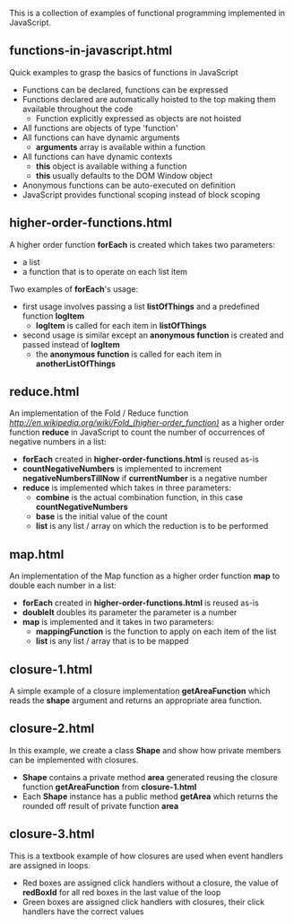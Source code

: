 This is a collection of examples of functional programming implemented in JavaScript.

functions-in-javascript.html
---

Quick examples to grasp the basics of functions in JavaScript

* Functions can be declared, functions can be expressed
* Functions declared are automatically hoisted to the top making them available throughout the code
    * Function explicitly expressed as objects are not hoisted
* All functions are objects of type 'function'
* All functions can have dynamic arguments
    * **arguments** array is available within a function
* All functions can have dynamic contexts
    * **this** object is available withing a function
    * **this** usually defaults to the DOM Window object
* Anonymous functions can be auto-executed on definition
* JavaScript provides functional scoping instead of block scoping

higher-order-functions.html
---

A higher order function **forEach** is created which takes two parameters:

* a list
* a function that is to operate on each list item

Two examples of **forEach**'s usage:

* first usage involves passing a list **listOfThings** and a predefined function **logItem**
    * **logItem** is called for each item in **listOfThings**
* second usage is similar except an **anonymous function** is created and passed instead of **logItem**
    * the **anonymous function** is called for each item in **anotherListOfThings**

reduce.html
---

An implementation of the Fold / Reduce function *http://en.wikipedia.org/wiki/Fold_(higher-order_function)* as a higher order
function **reduce** in JavaScript to count the number of occurrences of negative numbers in a list:

* **forEach** created in **higher-order-functions.html** is reused as-is
* **countNegativeNumbers** is implemented to increment **negativeNumbersTillNow** if **currentNumber** is a negative number
* **reduce** is implemented which takes in three parameters:
    * **combine** is the actual combination function, in this case **countNegativeNumbers**
    * **base** is the initial value of the count
    * **list** is any list / array on which the reduction is to be performed

map.html
---

An implementation of the Map function as a higher order function **map** to double each number in a list:

* **forEach** created in **higher-order-functions.html** is reused as-is
* **doubleIt** doubles its parameter the parameter is a number
* **map** is implemented and it takes in two parameters:
    * **mappingFunction** is the function to apply on each item of the list
    * **list** is any list / array that is to be mapped

closure-1.html
---

A simple example of a closure implementation **getAreaFunction** which reads the **shape** argument and returns an
appropriate area function.

closure-2.html
---

In this example, we create a class **Shape** and show how private members can be implemented with closures.

* **Shape** contains a private method **area** generated reusing the closure function **getAreaFunction** from **closure-1.html**
* Each **Shape** instance has a public method **getArea** which returns the rounded off result of private function **area**

closure-3.html
---

This is a textbook example of how closures are used when event handlers are assigned in loops.

* Red boxes are assigned click handlers without a closure, the value of **redBoxId** for all red boxes in the last value of the loop
* Green boxes are assigned click handlers with closures, their click handlers have the correct values